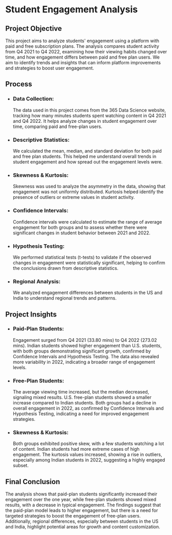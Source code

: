 # Student Engagement Analysis
## Project Objective
  This project aims to analyze students' engagement using a platform with paid and free subscription plans. The analysis compares student activity from Q4 2021 to Q4 2022, examining how their viewing habits 
  changed over time, and how engagement differs between paid and free plan users. We aim to identify trends and insights that can inform platform improvements and strategies to boost user engagement.

## Process
- ### Data Collection:
  The data used in this project comes from the 365 Data Science website, tracking how many minutes students spent watching content in Q4 2021 and Q4 2022. It helps analyze changes in student engagement over time, 
  comparing paid and free-plan users.

- ### Descriptive Statistics:
  We calculated the mean, median, and standard deviation for both paid and free plan students. This helped me understand overall trends in student engagement and how spread out the engagement levels were.

- ### Skewness & Kurtosis:
  Skewness was used to analyze the asymmetry in the data, showing that engagement was not uniformly distributed. Kurtosis helped identify the presence of outliers or extreme values in student activity.

- ### Confidence Intervals:
  Confidence intervals were calculated to estimate the range of average engagement for both groups and to assess whether there were significant changes in student behavior between 2021 and 2022.

- ### Hypothesis Testing:
  We performed statistical tests (t-tests) to validate if the observed changes in engagement were statistically significant, helping to confirm the conclusions drawn from descriptive statistics.

- ### Regional Analysis:
  We analyzed engagement differences between students in the US and India to understand regional trends and patterns.

## Project Insights
- ### Paid-Plan Students:
  Engagement surged from Q4 2021 (33.80 mins) to Q4 2022 (273.02 mins). Indian students showed higher engagement than U.S. students, with both groups demonstrating significant growth, confirmed by Confidence 
  Intervals and Hypothesis Testing. The data also revealed more variability in 2022, indicating a broader range of engagement levels.

- ### Free-Plan Students:
  The average viewing time increased, but the median decreased, signaling mixed results. U.S. free-plan students showed a smaller increase compared to Indian students. Both groups had a decline in overall 
  engagement in 2022, as confirmed by Confidence Intervals and Hypothesis Testing, indicating a need for improved engagement strategies.

- ### Skewness & Kurtosis:
  Both groups exhibited positive skew, with a few students watching a lot of content. Indian students had more extreme cases of high engagement. The kurtosis values increased, showing a rise in outliers, 
  especially among Indian students in 2022, suggesting a highly engaged subset.

## Final Conclusion
  The analysis shows that paid-plan students significantly increased their engagement over the one year, while free-plan students showed mixed results, with a decrease in typical engagement. The findings suggest 
  that the paid-plan model leads to higher engagement, but there is a need for targeted strategies to boost the engagement of free-plan users. Additionally, regional differences, especially between students in 
  the US and India, highlight potential areas for growth and content customization.
